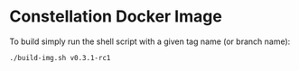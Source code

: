 # Constellation Docker Image

To build simply run the shell script with a given tag name (or branch name):

    ./build-img.sh v0.3.1-rc1
